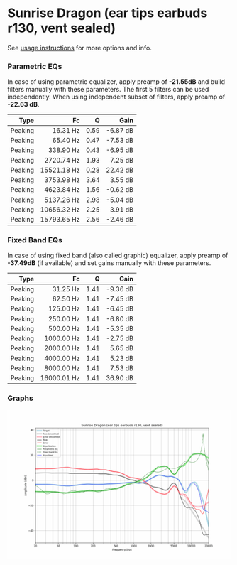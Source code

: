 # Sunrise Dragon (ear tips earbuds r130, vent sealed)
See [usage instructions](https://github.com/jaakkopasanen/AutoEq#usage) for more options and info.

### Parametric EQs
In case of using parametric equalizer, apply preamp of **-21.55dB** and build filters manually
with these parameters. The first 5 filters can be used independently.
When using independent subset of filters, apply preamp of **-22.63 dB**.

| Type    | Fc          |    Q | Gain     |
|--------:|------------:|-----:|---------:|
| Peaking | 16.31 Hz    | 0.59 | -6.87 dB |
| Peaking | 65.40 Hz    | 0.47 | -7.53 dB |
| Peaking | 338.90 Hz   | 0.43 | -6.95 dB |
| Peaking | 2720.74 Hz  | 1.93 | 7.25 dB  |
| Peaking | 15521.18 Hz | 0.28 | 22.42 dB |
| Peaking | 3753.98 Hz  | 3.64 | 3.55 dB  |
| Peaking | 4623.84 Hz  | 1.56 | -0.62 dB |
| Peaking | 5137.26 Hz  | 2.98 | -5.04 dB |
| Peaking | 10656.32 Hz | 2.25 | 3.91 dB  |
| Peaking | 15793.65 Hz | 2.56 | -2.46 dB |

### Fixed Band EQs
In case of using fixed band (also called graphic) equalizer, apply preamp of **-37.49dB**
(if available) and set gains manually with these parameters.

| Type    | Fc          |    Q | Gain     |
|--------:|------------:|-----:|---------:|
| Peaking | 31.25 Hz    | 1.41 | -9.36 dB |
| Peaking | 62.50 Hz    | 1.41 | -7.45 dB |
| Peaking | 125.00 Hz   | 1.41 | -6.45 dB |
| Peaking | 250.00 Hz   | 1.41 | -6.80 dB |
| Peaking | 500.00 Hz   | 1.41 | -5.35 dB |
| Peaking | 1000.00 Hz  | 1.41 | -2.75 dB |
| Peaking | 2000.00 Hz  | 1.41 | 5.65 dB  |
| Peaking | 4000.00 Hz  | 1.41 | 5.23 dB  |
| Peaking | 8000.00 Hz  | 1.41 | 7.53 dB  |
| Peaking | 16000.01 Hz | 1.41 | 36.90 dB |

### Graphs
![](./Sunrise%20Dragon%20(ear%20tips%20earbuds%20r130,%20vent%20sealed).png)